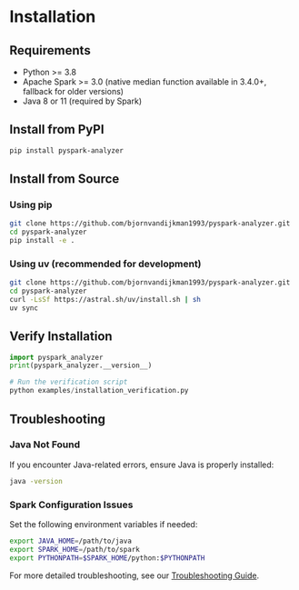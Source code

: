 # Installation

## Requirements

- Python >= 3.8
- Apache Spark >= 3.0 (native median function available in 3.4.0+, fallback for older versions)
- Java 8 or 11 (required by Spark)

## Install from PyPI

```bash
pip install pyspark-analyzer
```

## Install from Source

### Using pip

```bash
git clone https://github.com/bjornvandijkman1993/pyspark-analyzer.git
cd pyspark-analyzer
pip install -e .
```

### Using uv (recommended for development)

```bash
git clone https://github.com/bjornvandijkman1993/pyspark-analyzer.git
cd pyspark-analyzer
curl -LsSf https://astral.sh/uv/install.sh | sh
uv sync
```

## Verify Installation

```python
import pyspark_analyzer
print(pyspark_analyzer.__version__)

# Run the verification script
python examples/installation_verification.py
```

## Troubleshooting

### Java Not Found

If you encounter Java-related errors, ensure Java is properly installed:

```bash
java -version
```

### Spark Configuration Issues

Set the following environment variables if needed:

```bash
export JAVA_HOME=/path/to/java
export SPARK_HOME=/path/to/spark
export PYTHONPATH=$SPARK_HOME/python:$PYTHONPATH
```

For more detailed troubleshooting, see our [Troubleshooting Guide](https://github.com/bjornvandijkman1993/pyspark-analyzer/blob/main/TROUBLESHOOTING.md).
